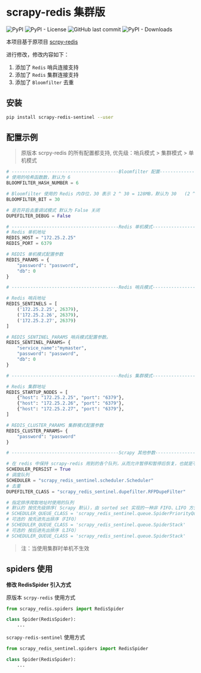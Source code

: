 # scrapy-redis 集群版

![PyPI](https://img.shields.io/pypi/v/scrapy-redis-sentinel)
![PyPI - License](https://img.shields.io/pypi/l/scrapy-redis-sentinel)
![GitHub last commit](https://img.shields.io/github/last-commit/crawlmap/scrapy-redis-sentinel)
![PyPI - Downloads](https://img.shields.io/pypi/dw/scrapy-redis-sentinel)

本项目基于原项目 [scrpy-redis](https://github.com/rmax/scrapy-redis)

进行修改，修改内容如下：

1. 添加了 `Redis` 哨兵连接支持
2. 添加了 `Redis` 集群连接支持
3. 添加了 `Bloomfilter` 去重

## 安装 

```bash
pip install scrapy-redis-sentinel --user
```

## 配置示例

> 原版本 scrpy-redis 的所有配置都支持, 优先级：哨兵模式 > 集群模式 > 单机模式

```python
# ----------------------------------------Bloomfilter 配置-------------------------------------
# 使用的哈希函数数，默认为 6
BLOOMFILTER_HASH_NUMBER = 6

# Bloomfilter 使用的 Redis 内存位，30 表示 2 ^ 30 = 128MB，默认为 30   (2 ^ 22 = 1MB 可去重 130W URL)
BLOOMFILTER_BIT = 30

# 是否开启去重调试模式 默认为 False 关闭
DUPEFILTER_DEBUG = False

# ----------------------------------------Redis 单机模式-------------------------------------
# Redis 单机地址
REDIS_HOST = "172.25.2.25"
REDIS_PORT = 6379

# REDIS 单机模式配置参数
REDIS_PARAMS = {
    "password": "password",
    "db": 0
}

# ----------------------------------------Redis 哨兵模式-------------------------------------

# Redis 哨兵地址
REDIS_SENTINELS = [
    ('172.25.2.25', 26379),
    ('172.25.2.26', 26379),
    ('172.25.2.27', 26379)
]

# REDIS_SENTINEL_PARAMS 哨兵模式配置参数。
REDIS_SENTINEL_PARAMS= {
    "service_name":"mymaster",
    "password": "password",
    "db": 0
}

# ----------------------------------------Redis 集群模式-------------------------------------

# Redis 集群地址
REDIS_STARTUP_NODES = [
    {"host": "172.25.2.25", "port": "6379"},
    {"host": "172.25.2.26", "port": "6379"},
    {"host": "172.25.2.27", "port": "6379"},
]

# REDIS_CLUSTER_PARAMS 集群模式配置参数
REDIS_CLUSTER_PARAMS= {
    "password": "password"
}

# ----------------------------------------Scrapy 其他参数-------------------------------------

# 在 redis 中保持 scrapy-redis 用到的各个队列，从而允许暂停和暂停后恢复，也就是不清理 redis queues
SCHEDULER_PERSIST = True  
# 调度队列  
SCHEDULER = "scrapy_redis_sentinel.scheduler.Scheduler"  
# 去重 
DUPEFILTER_CLASS = "scrapy_redis_sentinel.dupefilter.RFPDupeFilter"  

# 指定排序爬取地址时使用的队列
# 默认的 按优先级排序( Scrapy 默认)，由 sorted set 实现的一种非 FIFO、LIFO 方式。
# SCHEDULER_QUEUE_CLASS = 'scrapy_redis_sentinel.queue.SpiderPriorityQueue'
# 可选的 按先进先出排序（FIFO）
# SCHEDULER_QUEUE_CLASS = 'scrapy_redis_sentinel.queue.SpiderStack'
# 可选的 按后进先出排序（LIFO）
# SCHEDULER_QUEUE_CLASS = 'scrapy_redis_sentinel.queue.SpiderStack'
```

> 注：当使用集群时单机不生效

## spiders 使用

**修改 RedisSpider 引入方式**

原版本 `scrpy-redis` 使用方式

```python
from scrapy_redis.spiders import RedisSpider

class Spider(RedisSpider):
    ...

```

`scrapy-redis-sentinel` 使用方式

```python
from scrapy_redis_sentinel.spiders import RedisSpider

class Spider(RedisSpider):
    ...

```